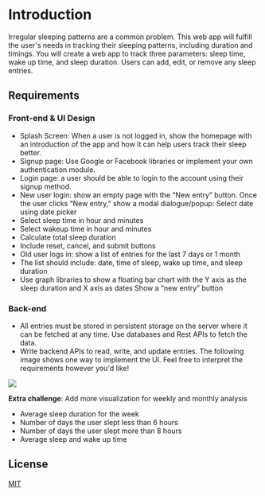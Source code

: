 # Introduction

Irregular sleeping patterns are a common problem. This web app will fulfill the user's needs in tracking their sleeping patterns, including duration and timings. You will create a web app to track three parameters: sleep time, wake up time, and sleep duration. Users can add, edit, or remove any sleep entries.

## Requirements

### Front-end & UI Design
* Splash Screen: When a user is not logged in, show the homepage with an introduction of the app and how it can help users track their sleep better.
* Signup page: Use Google or Facebook libraries or implement your own authentication module.
* Login page: a user should be able to login to the account using their signup method.
* New user login: show an empty page with the “New entry” button. Once the user clicks “New entry,” show a modal dialogue/popup:
Select date using date picker
* Select sleep time in hour and minutes
* Select wakeup time in hour and minutes
* Calculate total sleep duration
* Include reset, cancel, and submit buttons
* Old user logs in: show a list of entries for the last 7 days or 1 month
* The list should include: date, time of sleep, wake up time, and sleep duration
* Use graph libraries to show a floating bar chart with the Y axis as the sleep duration and X axis as dates
Show a “new entry” button

### Back-end

* All entries must be stored in persistent storage on the server where it can be fetched at any time. Use databases and Rest APIs to fetch the data.
* Write backend APIs to read, write, and update entries.
The following image shows one way to implement the UI. Feel free to interpret the requirements however you'd like!

![](https://ucarecdn.com/ff87204a-bacb-42e9-ad45-6b8623b57d6b/)

**Extra challenge**: Add more visualization for weekly and monthly analysis

 * Average sleep duration for the week
* Number of days the user slept less than 6 hours
* Number of days the user slept more than 8 hours
* Average sleep and wake up time


## License

[MIT](https://choosealicense.com/licenses/mit/)
